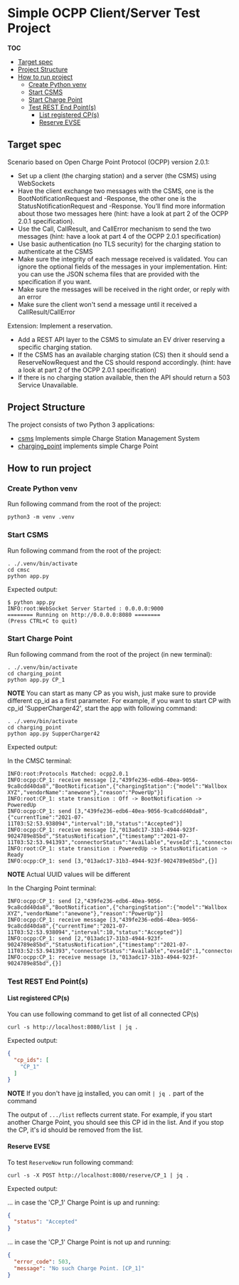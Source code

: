 # Simple OCPP Client/Server Test Project

**TOC**
- [Target spec](#target-spec)
- [Project Structure](#project-structure)
- [How to run project](#how-to-run-project)
    - [Create Python venv](#create-python-venv)
    - [Start CSMS](#start-csms)
    - [Start Charge Point](#start-charge-point)
    - [Test REST End Point(s)](#test-rest-end-points)
      - [List registered CP(s)](#list-registered-cps)
      - [Reserve EVSE](#reserve-evse)


## Target spec

Scenario based on Open Charge Point Protocol (OCPP) version 2.0.1:

- Set up a client (the charging station) and a server (the CSMS) using WebSockets
- Have the client exchange two messages with the CSMS, one is the BootNotificationRequest and -Response, the other one is the StatusNotificationRequest and -Response. You’ll find more information about those two messages here (hint: have a look at part 2 of the OCPP 2.0.1 specification).
- Use the Call, CallResult, and CallError mechanism to send the two messages (hint: have a look at part 4 of the OCPP 2.0.1 specification)
- Use basic authentication (no TLS security) for the charging station to authenticate at the CSMS
- Make sure the integrity of each message received is validated. You can ignore the optional fields of the messages in your implementation. Hint: you can use the JSON schema files that are provided with the specification if you want.
- Make sure the messages will be received in the right order, or reply with an error
- Make sure the client won't send a message until it received a CallResult/CallError

Extension: Implement a reservation.

- Add a REST API layer to the CSMS to simulate an EV driver reserving a specific charging station.
- If the CSMS has an available charging station (CS) then it should send a ReserveNowRequest and the CS should respond accordingly. (hint: have a look at part 2 of the OCPP 2.0.1 specification)
- If there is no charging station available, then the API should return a 503 Service Unavailable.

## Project Structure

The project consists of two Python 3 applications:
- [csms](./csms/app.py)  Implements simple Charge Station Management System
- [charging_point](./charging_station/app.py) implements simple Charge Point

## How to run project

### Create Python venv

Run following command from the root of the project:

```shell
python3 -m venv .venv
```

### Start CSMS

Run following command from the root of the project:
```shell
. ./.venv/bin/activate
cd cmsc
python app.py
```

Expected output:

```shell
$ python app.py 
INFO:root:WebSocket Server Started : 0.0.0.0:9000
======== Running on http://0.0.0.0:8080 ========
(Press CTRL+C to quit)
```

### Start Charge Point
Run following command from the root of the project (in new terminal):

```shell
. ./.venv/bin/activate
cd charging_point
python app.py CP_1
```

**NOTE** You can start as many CP as you wish, just make sure to provide different cp_id as a first parameter. 
For example, if you want to start CP with cp_id 'SupperCharger42', start the app with following command:

```shell
. ./.venv/bin/activate
cd charging_point
python app.py SupperCharger42
```

Expected output: 

In the CMSC terminal:

```text
INFO:root:Protocols Matched: ocpp2.0.1
INFO:ocpp:CP_1: receive message [2,"439fe236-edb6-40ea-9056-9ca8cdd40da8","BootNotification",{"chargingStation":{"model":"Wallbox XYZ","vendorName":"anewone"},"reason":"PowerUp"}]
INFO:root:CP_1: state transition : Off -> BootNotification -> PoweredUp
INFO:ocpp:CP_1: send [3,"439fe236-edb6-40ea-9056-9ca8cdd40da8",{"currentTime":"2021-07-11T03:52:53.938094","interval":10,"status":"Accepted"}]
INFO:ocpp:CP_1: receive message [2,"013adc17-31b3-4944-923f-9024789e85bd","StatusNotification",{"timestamp":"2021-07-11T03:52:53.941393","connectorStatus":"Available","evseId":1,"connectorId":1}]
INFO:root:CP_1: state transition : PoweredUp -> StatusNotification -> Ready
INFO:ocpp:CP_1: send [3,"013adc17-31b3-4944-923f-9024789e85bd",{}]
```

**NOTE** Actual UUID values will be different

In the Charging Point terminal:

```text
INFO:ocpp:CP_1: send [2,"439fe236-edb6-40ea-9056-9ca8cdd40da8","BootNotification",{"chargingStation":{"model":"Wallbox XYZ","vendorName":"anewone"},"reason":"PowerUp"}]
INFO:ocpp:CP_1: receive message [3,"439fe236-edb6-40ea-9056-9ca8cdd40da8",{"currentTime":"2021-07-11T03:52:53.938094","interval":10,"status":"Accepted"}]
INFO:ocpp:CP_1: send [2,"013adc17-31b3-4944-923f-9024789e85bd","StatusNotification",{"timestamp":"2021-07-11T03:52:53.941393","connectorStatus":"Available","evseId":1,"connectorId":1}]
INFO:ocpp:CP_1: receive message [3,"013adc17-31b3-4944-923f-9024789e85bd",{}]
```

### Test REST End Point(s)

#### List registered CP(s)

You can use following command to get list of all connected CP(s)

```shell
curl -s http://localhost:8080/list | jq .
```

Expected output:
```json
{
  "cp_ids": [
    "CP_1"
  ]
}
```

**NOTE** If you don't have [jq](https://stedolan.github.io/jq/download/) installed, you can omit `| jq .` part of the command

The output of `.../list` reflects current state. For example, if you start another Charge Point, you should see this CP id in the list.
And if you stop the CP, it's id should be removed from the list.

#### Reserve EVSE

To test `ReserveNow` run following command:

```shell
curl -s -X POST http://localhost:8080/reserve/CP_1 | jq .
```

Expected output:

... in case the 'CP_1' Charge Point is up and running:

```json
{
  "status": "Accepted"
}
```

... in case the 'CP_1' Charge Point is not up and running:
```json
{
  "error_code": 503,
  "message": "No such Charge Point. [CP_1]"
}
```
